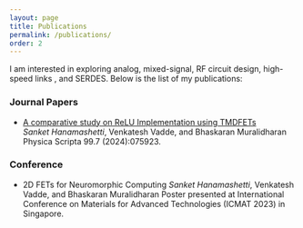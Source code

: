 ```yaml
---
layout: page
title: Publications
permalink: /publications/
order: 2
---
```

I am interested in exploring analog, mixed-signal, RF circuit design, high-speed links , and SERDES. Below is the list of my publications:

### Journal Papers

* [A comparative study on ReLU Implementation using TMDFETs](https://iopscience.iop.org/article/10.1088/1402-4896/ad5083/meta)  
<i>Sanket Hanamashetti</i>, Venkatesh Vadde, and Bhaskaran Muralidharan  
Physica Scripta 99.7 (2024):075923.

### Conference
* 2D FETs for Neuromorphic Computing
<i>Sanket Hanamashetti</i>, Venkatesh Vadde, and Bhaskaran Muralidharan
Poster presented at International Conference on Materials for Advanced Technologies (ICMAT 2023) in Singapore.
